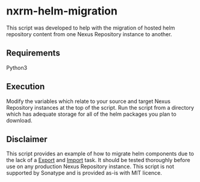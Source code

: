 # nxrm-helm-migration
This script was developed to help with the migration of hosted helm repository content from one Nexus Repository instance to another.

## Requirements
Python3 

## Execution
Modify the variables which relate to your source and target Nexus Repository instances at the top of the script.
Run the script from a directory which has adequate storage for all of the helm packages you plan to download.

## Disclaimer
This script provides an example of how to migrate helm components due to the lack of a [Export](https://help.sonatype.com/repomanager3/nexus-repository-administration/tasks/repository-export) and [Import](https://help.sonatype.com/repomanager3/nexus-repository-administration/tasks/repository-import) task.
It should be tested thoroughly before use on any production Nexus Repository instance.
This script is not supported by Sonatype and is provided as-is with MIT licence.
